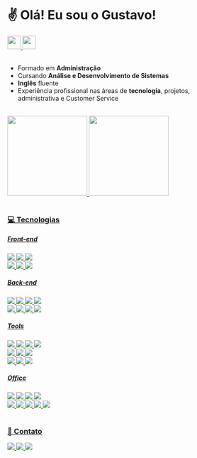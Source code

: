 # ✌️ Olá! Eu sou o Gustavo!

<a href="https://br.linkedin.com/in/gustavogalli" target="_blank">
  <img style="height: 30px" src="https://cdn.jsdelivr.net/gh/devicons/devicon/icons/linkedin/linkedin-original.svg"/>
</a> 

<a href="https://wa.me/5511945113393?text=Oi!%20Vi%20seu%20GitHub%20e%20gostaria%20de%20conversar!" target="_blank">
  <img style="height: 30px" src="https://upload.wikimedia.org/wikipedia/commons/5/5e/WhatsApp_icon.png">
</a>

<br>
<br>

* Formado em **Administração**
* Cursando **Análise e Desenvolvimento de Sistemas**
* **Inglês** fluente
* Experiência profissional nas áreas de **tecnologia**, projetos, administrativa e Customer Service

<br>

<div>
  <a href="https://github.com/gustavogalli">
  <img height="180em" src="https://github-readme-stats.vercel.app/api?username=gustavogalli&show_icons=true&theme=github_dark&include_all_commits=true&count_private=true"/>
  <img height="180em" src="https://github-readme-stats.vercel.app/api/top-langs/?username=gustavogalli&layout=compact&langs_count=16&theme=github_dark"/>
</div>

<br>
 
### 💻 Tecnologias
 
##### Front-end
<img src="https://img.shields.io/badge/HTML5-E34F26?style=for-the-badge&logo=html5&logoColor=white">
<img src="https://img.shields.io/badge/CSS3-1572B6?style=for-the-badge&logo=css3&logoColor=white">
<img src="https://img.shields.io/badge/JavaScript-F7DF1E?style=for-the-badge&logo=javascript&logoColor=black">
<br>
<img src="https://img.shields.io/badge/Bootstrap-563D7C?style=for-the-badge&logo=bootstrap&logoColor=white">
<img src="https://img.shields.io/badge/AngularJS-E23237?style=for-the-badge&logo=angularjs&logoColor=white">
<img src="https://img.shields.io/badge/Netlify-00C7B7?style=for-the-badge&logo=netlify&logoColor=white">
  
##### Back-end
<img src="https://img.shields.io/badge/Java-ED8B00?style=for-the-badge&logo=java&logoColor=white">
<img src="https://img.shields.io/badge/Junit5-25A162?style=for-the-badge&logo=junit5&logoColor=white">
<img src="https://img.shields.io/badge/Spring-6DB33F?style=for-the-badge&logo=spring&logoColor=white">
<img src="https://img.shields.io/badge/Spring_Boot-F2F4F9?style=for-the-badge&logo=spring-boot">
<br>
<img src="https://img.shields.io/badge/MySQL-005C84?style=for-the-badge&logo=mysql&logoColor=white">
<img src="https://img.shields.io/badge/json-5E5C5C?style=for-the-badge&logo=json&logoColor=white">
<img src="https://img.shields.io/badge/Swagger-85EA2D?style=for-the-badge&logo=Swagger&logoColor=white">
<img src="https://img.shields.io/badge/Heroku-430098?style=for-the-badge&logo=heroku&logoColor=white">
  
  
##### Tools
<img src="https://img.shields.io/badge/GIT-E44C30?style=for-the-badge&logo=git&logoColor=white">
<img src="https://img.shields.io/badge/GitHub-100000?style=for-the-badge&logo=github&logoColor=white">
<img src="https://img.shields.io/badge/Jira-0052CC?style=for-the-badge&logo=Jira&logoColor=white">
<img src="https://img.shields.io/badge/Notion-000000?style=for-the-badge&logo=notion&logoColor=white">
<br>
<img src="https://img.shields.io/badge/Linux-FCC624?style=for-the-badge&logo=linux&logoColor=black">
<img src="https://img.shields.io/badge/Ubuntu-E95420?style=for-the-badge&logo=ubuntu&logoColor=white">
<img src="https://img.shields.io/badge/Linux_Mint-87CF3E?style=for-the-badge&logo=linux-mint&logoColor=white">
<br>
<img src="https://img.shields.io/badge/Eclipse-2C2255?style=for-the-badge&logo=eclipse&logoColor=white">
<img src="https://img.shields.io/badge/Visual_Studio_Code-0078D4?style=for-the-badge&logo=visual%20studio%20code&logoColor=white">
<img src="https://img.shields.io/badge/PyCharm-000000.svg?&style=for-the-badge&logo=PyCharm&logoColor=white">
  
  
##### Office
<img src="https://img.shields.io/badge/Google%20Sheets-34A853?style=for-the-badge&logo=google-sheets&logoColor=white">
<img src="https://img.shields.io/badge/Microsoft_Excel-217346?style=for-the-badge&logo=microsoft-excel&logoColor=white">
<img src="https://img.shields.io/badge/Microsoft_PowerPoint-B7472A?style=for-the-badge&logo=microsoft-powerpoint&logoColor=white">
<img src="https://img.shields.io/badge/Microsoft_Word-2B579A?style=for-the-badge&logo=microsoft-word&logoColor=white">
<br>
<img src="https://img.shields.io/badge/Slack-4A154B?style=for-the-badge&logo=slack&logoColor=white">
<img src="https://img.shields.io/badge/Discord-7289DA?style=for-the-badge&logo=discord&logoColor=white">
<img src="https://img.shields.io/badge/Google%20Meet-32A350?style=for-the-badge&logo=google-meet&logoColor=white">
<img src="https://img.shields.io/badge/Zoom-2D8CFF?style=for-the-badge&logo=zoom&logoColor=white">
<img src="https://img.shields.io/badge/Slack-4A154B?style=for-the-badge&logo=slack&logoColor=white">
  
<br>
<br>
  
### 🚀 Contato
  
<a href="https://br.linkedin.com/in/gustavogalli" target="_blank">
  <img src="https://img.shields.io/badge/LinkedIn-0077B5?style=for-the-badge&logo=linkedin&logoColor=white"></img>
</a> <a href="mailto:gustavosgalli@gmail.com" target="_blank">
  <img src="https://img.shields.io/badge/Gmail-D14836?style=for-the-badge&logo=gmail&logoColor=white"></img>
</a> <a href="https://wa.me/5511945113393/text=Oi!%20Vi%20seu%20GitHub%20e%20gostaria%20de%20conversar!" target="_blank">
  <img src="https://img.shields.io/badge/WhatsApp-25D366?style=for-the-badge&logo=whatsapp&logoColor=white"></img>
</a> 
